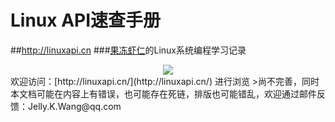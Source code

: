 Linux API速查手册
====
##http://linuxapi.cn
###[果冻虾仁](http://guodongxiaren.me)的Linux系统编程学习记录

<div align="center">
<img src=http://upload.wikimedia.org/wikipedia/commons/thumb/b/b0/NewTux.svg/150px-NewTux.svg.png />
</div>
欢迎访问：[http://linuxapi.cn/](http://linuxapi.cn/) 进行浏览
>尚不完善，同时本文档可能在内容上有错误，也可能存在死链，排版也可能错乱，欢迎通过邮件反馈：Jelly.K.Wang@qq.com
